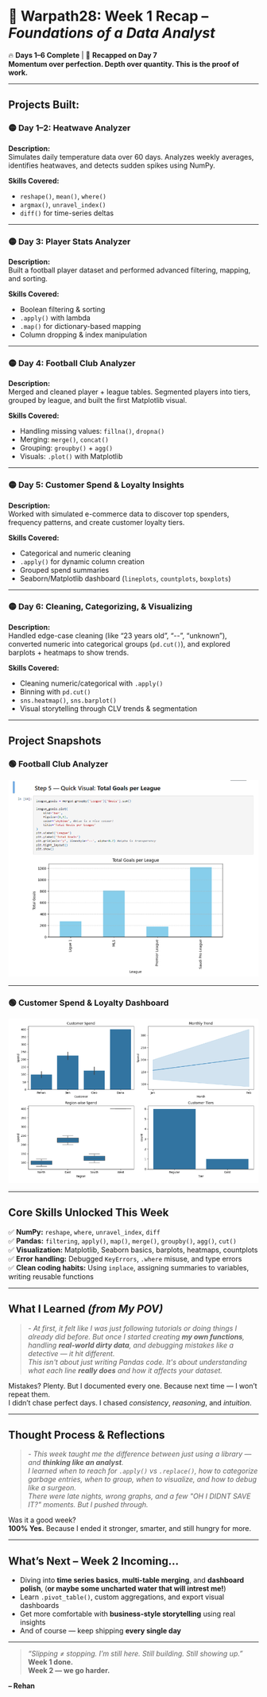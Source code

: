 # 🧠 Warpath28: Week 1 Recap – *Foundations of a Data Analyst*  
🔥 **Days 1–6 Complete** | 📅 **Recapped on Day 7**  
**Momentum over perfection. Depth over quantity. This is the proof of work.**

---

## Projects Built:

### 🟡 Day 1–2: **Heatwave Analyzer**   
**Description:**  
Simulates daily temperature data over 60 days. Analyzes weekly averages, identifies heatwaves, and detects sudden spikes using NumPy.

**Skills Covered:**
- `reshape()`, `mean()`, `where()`
- `argmax()`, `unravel_index()`
- `diff()` for time-series deltas

---

### 🟡 Day 3: **Player Stats Analyzer**  
**Description:**  
Built a football player dataset and performed advanced filtering, mapping, and sorting.

**Skills Covered:**
- Boolean filtering & sorting  
- `.apply()` with lambda  
- `.map()` for dictionary-based mapping  
- Column dropping & index manipulation

---

### 🟡 Day 4: **Football Club Analyzer**  
**Description:**  
Merged and cleaned player + league tables. Segmented players into tiers, grouped by league, and built the first Matplotlib visual.

**Skills Covered:**
- Handling missing values: `fillna()`, `dropna()`  
- Merging: `merge()`, `concat()`  
- Grouping: `groupby()` + `agg()`  
- Visuals: `.plot()` with Matplotlib

---

### 🟡 Day 5: **Customer Spend & Loyalty Insights**  
**Description:**  
Worked with simulated e-commerce data to discover top spenders, frequency patterns, and create customer loyalty tiers.

**Skills Covered:**
- Categorical and numeric cleaning  
- `.apply()` for dynamic column creation  
- Grouped spend summaries  
- Seaborn/Matplotlib dashboard (`lineplots`, `countplots`, `boxplots`)

---

### 🟡 Day 6: **Cleaning, Categorizing, & Visualizing**  
**Description:**  
Handled edge-case cleaning (like “23 years old”, “--”, “unknown”), converted numeric into categorical groups (`pd.cut()`), and explored barplots + heatmaps to show trends.

**Skills Covered:**
- Cleaning numeric/categorical with `.apply()`  
- Binning with `pd.cut()`  
- `sns.heatmap()`, `sns.barplot()`  
- Visual storytelling through CLV trends & segmentation

---
## Project Snapshots

### 🟢 Football Club Analyzer
![Football Club Analyzer](images/ss-Football_Club_AnAnalyzer.png)

---
### 🟢 Customer Spend & Loyalty Dashboard
![Customer Dashboard](images/ss-Customer_Dashboard.png)

---
## Core Skills Unlocked This Week

✅ **NumPy:** `reshape`, `where`, `unravel_index`, `diff`  
✅ **Pandas:** `filtering`, `apply()`, `map()`, `merge()`, `groupby()`, `agg()`, `cut()`  
✅ **Visualization:** Matplotlib, Seaborn basics, barplots, heatmaps, countplots  
✅ **Error handling:** Debugged `KeyErrors`, `.where` misuse, and type errors  
✅ **Clean coding habits:** Using `inplace`, assigning summaries to variables, writing reusable functions  

---

## What I Learned *(from My POV)*

> *- At first, it felt like I was just following tutorials or doing things I already did before. But once I started creating **my own functions**, handling **real-world dirty data**, and debugging mistakes like a detective — it hit different.  
This isn't about just writing Pandas code. It's about understanding what each line **really does** and how it affects your dataset.*

Mistakes? Plenty. But I documented every one. Because next time — I won’t repeat them.  
I didn’t chase perfect days. I chased *consistency*, *reasoning*, and *intuition*.

---

## Thought Process & Reflections

> *- This week taught me the difference between just using a library — and **thinking like an analyst**.  
I learned when to reach for `.apply()` vs `.replace()`, how to categorize garbage entries, when to group, when to visualize, and how to debug like a surgeon.  
There were late nights, wrong graphs, and a few "OH I DIDNT SAVE IT?" moments. But I pushed through.*

Was it a good week?  
**100% Yes.** Because I ended it stronger, smarter, and still hungry for more.

---

## What’s Next – Week 2 Incoming...

- Diving into **time series basics**, **multi-table merging**, and **dashboard polish**, (**or maybe some uncharted water that will intrest me!**)
- Learn `.pivot_table()`, custom aggregations, and export visual dashboards  
- Get more comfortable with **business-style storytelling** using real insights  
- And of course — keep shipping **every single day**  

---

> *“Slipping ≠ stopping. I’m still here. Still building. Still showing up.”*  
**Week 1 done.  
Week 2 — we go harder.**

**– Rehan**

